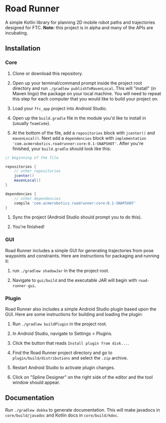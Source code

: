 # Road Runner

A simple Kotlin library for planning 2D mobile robot paths and trajectories designed for FTC. **Note:** this project is in alpha and many of the APIs are incubating.

## Installation

### Core

1. Clone or download this repository.

1. Open up your terminal/command prompt inside the project root directory and run `./gradlew publishToMavenLocal`. This will "install" (in Maven lingo) the package on your local machine. You will need to repeat this step for each computer that you would like to build your project on.

1. Load your `ftc_app` project into Android Studio.

1. Open up the `build.gradle` file in the module you'd like to install in (usually `TeamCode`).

1. At the bottom of the file, add a `repositories` block with `jcenter()` and `mavenLocal()`. Next add a `dependencies` block with `implementation 'com.acmerobotics.roadrunner:core:0.1-SNAPSHOT'`. After you're finished, your `build.gradle` should look like this:

```groovy
// beginning of the file

repositories {
    // other repositories
    jcenter()
    mavenLocal()
}

dependencies {
    // other dependencies
    compile 'com.acmerobotics.roadrunner:core:0.1-SNAPSHOT'
}
```

1. Sync the project (Android Studio should prompt you to do this).

1. You're finished!

### GUI

Road Runner includes a simple GUI for generating trajectories from pose waypoints and constraints. Here are instructions for packaging and running it:

1. run `./gradlew shadowJar` in the the project root.

1. Navigate to `gui/build` and the executable JAR will begin with `road-runner-gui`.

### Plugin

Road Runner also includes a simple Android Studio plugin based upon the GUI. Here are some instructions for building and loading the plugin:

1. Run `./gradlew buildPlugin` in the project root.

1. In Android Studio, navigate to Settings > Plugins.

1. Click the button that reads `Install plugin from disk...`.

1. Find the Road Runner project directory and go to `plugin/build/distributions` and select the `.zip` archive.

1. Restart Android Studio to activate plugin changes.

1. Click on "Spline Designer" on the right side of the editor and the tool window should appear.

## Documentation

Run `./gradlew dokka` to generate documentation. This will make javadocs in `core/build/javadoc` and Kotlin docs in `core/build/kdoc`.